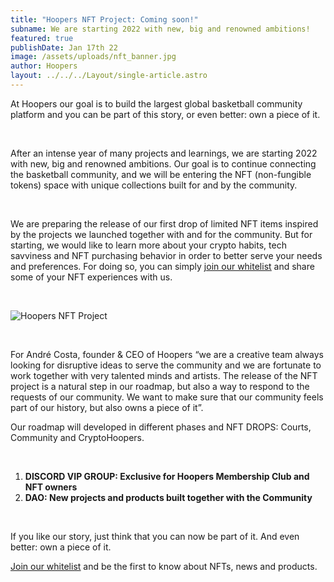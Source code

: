 ```yaml
---
title: "Hoopers NFT Project: Coming soon!"
subname: We are starting 2022 with new, big and renowned ambitions!
featured: true
publishDate: Jan 17th 22
image: /assets/uploads/nft_banner.jpg
author: Hoopers
layout: ../../../Layout/single-article.astro
---
```

At Hoopers our goal is to build the largest global basketball community platform and you can be part of this story, or even better: own a piece of it.

</br>

After an intense year of many projects and learnings, we are starting 2022 with new, big and renowned ambitions. Our goal is to continue connecting the basketball community, and we will be entering the NFT (non-fungible tokens) space with unique collections built for and by the community.

</br>

We are preparing the release of our first drop of limited NFT items inspired by the projects we launched together with and for the community. But for starting, we would like to learn more about your crypto habits, tech savviness and NFT purchasing behavior in order to better serve your needs and preferences. For doing so, you can simply <u>[join our whitelist](https://form.typeform.com/to/PoG6KnXd)</u> and share some of your NFT experiences with us.

</br>

![Hoopers NFT Project](/assets/uploads/nft_banner.jpg "Hoopers NFT Project")

</br>

For André Costa, founder & CEO of Hoopers “we are a creative team always looking for disruptive ideas to serve the community and we are fortunate to work together with very talented minds and artists. The release of the NFT project is a natural step in our roadmap, but also a way to respond to the requests of our community. We want to make sure that our community feels part of our history, but also owns a piece of it”.</br>

Our roadmap will developed in different phases and NFT DROPS: Courts, Community and CryptoHoopers.

</br>

1. **DISCORD VIP GROUP: Exclusive for Hoopers Membership Club and NFT owners**
2. **DAO: New projects and products built together with the Community**

</br>

If you like our story, just think that you can now be part of it. And even better: own a piece of it. 

<u>[Join our whitelist](https://form.typeform.com/to/PoG6KnXd)</u> and be the first to know about NFTs, news and products.